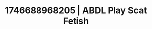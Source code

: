 ---
categories:
- Retro fantasy play
- Bedroom eyes
- AI-generated
- Body worship
- Intimate rituals
- Voyeur fantasy
- ASMR
- Cosplay
image: /assets/images/1746688968205.jpg
layout: post
seo:
  description: Featured content with exclusive Scat Fetish, ABDL Play. HD images available.
  keywords: Scat Fetish, ABDL Play
  og_image: /assets/images/1746688968205.jpg
  schema_type: VisualArtwork
tags:
- ABDL Play
- Scat Fetish
- '#1746688968205'
title: 1746688968205 | ABDL Play Scat Fetish
---